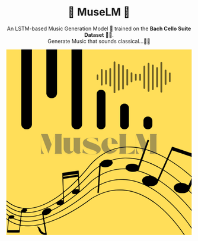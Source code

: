 <div align="center">
  
  # 🎼 MuseLM 🎵  
  An LSTM-based Music Generation Model 🎹 trained on the **Bach Cello Suite Dataset** 🎻🎶.  
  Generate Music that sounds classical...🎼🤖  

  <img src="logo.png" alt="MuseLM Logo">

</div>
